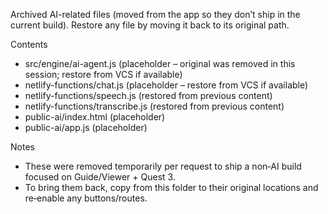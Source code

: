 Archived AI-related files (moved from the app so they don’t ship in the current build). Restore any file by moving it back to its original path.

Contents

- src/engine/ai-agent.js (placeholder – original was removed in this session; restore from VCS if available)
- netlify-functions/chat.js (placeholder – restore from VCS if available)
- netlify-functions/speech.js (restored from previous content)
- netlify-functions/transcribe.js (restored from previous content)
- public-ai/index.html (placeholder)
- public-ai/app.js (placeholder)

Notes

- These were removed temporarily per request to ship a non‑AI build focused on Guide/Viewer + Quest 3.
- To bring them back, copy from this folder to their original locations and re‑enable any buttons/routes.

